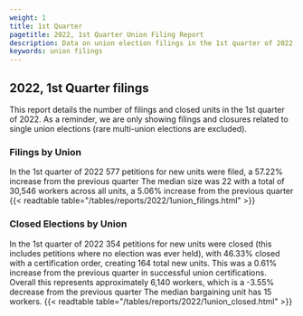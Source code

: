 ```yaml
---
weight: 1
title: 1st Quarter
pagetitle: 2022, 1st Quarter Union Filing Report
description: Data on union election filings in the 1st quarter of 2022
keywords: union filings
---
```


## 2022, 1st Quarter filings

This report details the number of filings and closed units in the 1st quarter of 2022. As a reminder, we are only showing filings and closures related to single union elections (rare multi-union elections are excluded).

### Filings by Union
In the 1st quarter of 2022 577 petitions for new units were filed, a 57.22% increase from the previous quarter The median size was 22 with a total of 30,546 workers across all units, a 5.06% increase from the previous quarter
{{< readtable table="/tables/reports/2022/1union_filings.html" >}}

### Closed Elections by Union
In the 1st quarter of 2022 354 petitions for new units were closed (this includes petitions where no election was ever held), with 46.33% closed with a certification order, creating 164 total new units. This was a 0.61% increase from the previous quarter in successful union certifications. Overall this represents approximately 6,140 workers, which is a -3.55% decrease from the previous quarter The median bargaining unit has 15 workers.
{{< readtable table="/tables/reports/2022/1union_closed.html" >}}
